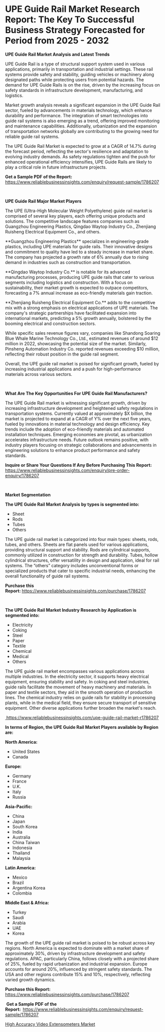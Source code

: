 <p><h1>UPE Guide Rail Market Research Report: The Key To Successful Business Strategy Forecasted for Period from 2025 - 2032</h1></p><p><strong>UPE Guide Rail Market Analysis and Latest Trends</strong></p>
<p><p>UPE Guide Rail is a type of structural support system used in various applications, primarily in transportation and industrial settings. These rail systems provide safety and stability, guiding vehicles or machinery along designated paths while protecting users from potential hazards. The demand for UPE Guide Rails is on the rise, driven by the increasing focus on safety standards in infrastructure development, manufacturing, and logistics. </p><p>Market growth analysis reveals a significant expansion in the UPE Guide Rail sector, fueled by advancements in materials technology, which enhance durability and performance. The integration of smart technologies into guide rail systems is also emerging as a trend, offering improved monitoring and maintenance capabilities. Additionally, urbanization and the expansion of transportation networks globally are contributing to the growing need for reliable guide rail systems. </p><p>The UPE Guide Rail Market is expected to grow at a CAGR of 14.7% during the forecast period, reflecting the sector's resilience and adaptation to evolving industry demands. As safety regulations tighten and the push for enhanced operational efficiency intensifies, UPE Guide Rails are likely to play a critical role in future infrastructure projects.</p></p>
<p><strong>Get a Sample PDF of the Report:&nbsp;</strong> <a href="https://www.reliablebusinessinsights.com/enquiry/request-sample/1786207?utm_campaign=3113&utm_medium=2&utm_source=Github&utm_content=ia&utm_term=25032025&utm_id=upe-guide-rail">https://www.reliablebusinessinsights.com/enquiry/request-sample/1786207</a></p>
<p>&nbsp;</p>
<p><strong>UPE Guide Rail Major Market Players</strong></p>
<p><p>The UPE (Ultra-High Molecular Weight Polyethylene) guide rail market is comprised of several key players, each offering unique products and solutions. The competitive landscape features companies such as Guangzhou Engineering Plastics, Qingdao Waytop Industry Co., Zhenjiang Ruisheng Electrical Equipment Co., and others.</p><p>**Guangzhou Engineering Plastics** specializes in engineering-grade plastics, including UPE materials for guide rails. Their innovative designs and commitment to quality have led to a steady increase in market share. The company has projected a growth rate of 6% annually due to rising demand in industries such as construction and transportation.</p><p>**Qingdao Waytop Industry Co.** is notable for its advanced manufacturing processes, producing UPE guide rails that cater to various segments including logistics and construction. With a focus on sustainability, their market growth is expected to outpace competitors, forecasting a 7% annual increase as eco-friendly materials gain traction.</p><p>**Zhenjiang Ruisheng Electrical Equipment Co.** adds to the competitive mix with a strong emphasis on electrical applications of UPE materials. The company's strategic partnerships have facilitated expansion into international markets, predicting a 5% growth annually, bolstered by the booming electrical and construction sectors.</p><p>While specific sales revenue figures vary, companies like Shandong Soaring Blue Whale Marine Technology Co., Ltd., estimated revenues of around $12 million in 2022, showcasing the potential size of the market. Similarly, Pinsheng Automation Industry Co. reported revenues exceeding $10 million, reflecting their robust position in the guide rail segment.</p><p>Overall, the UPE guide rail market is poised for significant growth, fueled by increasing industrial applications and a push for high-performance materials across various sectors.</p></p>
<p>&nbsp;</p>
<p><strong>What Are The Key Opportunities For UPE Guide Rail Manufacturers?</strong></p>
<p><p>The UPE Guide Rail market is witnessing significant growth, driven by increasing infrastructure development and heightened safety regulations in transportation systems. Currently valued at approximately $X billion, the market is projected to expand at a CAGR of Y% over the next five years, fueled by innovations in material technology and design efficiency. Key trends include the adoption of eco-friendly materials and automated installation techniques. Emerging economies are pivotal, as urbanization accelerates infrastructure needs. Future outlook remains positive, with industry players focusing on strategic collaborations and advancements in engineering solutions to enhance product performance and safety standards.</p></p>
<p><strong>Inquire or Share Your Questions If Any Before Purchasing This Report:</strong> <a href="https://www.reliablebusinessinsights.com/enquiry/pre-order-enquiry/1786207?utm_campaign=3113&utm_medium=2&utm_source=Github&utm_content=ia&utm_term=25032025&utm_id=upe-guide-rail">https://www.reliablebusinessinsights.com/enquiry/pre-order-enquiry/1786207</a></p>
<p>&nbsp;</p>
<p><strong>Market Segmentation</strong></p>
<p><strong>The UPE Guide Rail Market Analysis by types is segmented into:</strong></p>
<p><ul><li>Sheet</li><li>Rods</li><li>Tubes</li><li>Others</li></ul></p>
<p><p>The UPE guide rail market is categorized into four main types: sheets, rods, tubes, and others. Sheets are flat panels used for various applications, providing structural support and stability. Rods are cylindrical supports, commonly utilized in construction for strength and durability. Tubes, hollow cylindrical structures, offer versatility in design and application, ideal for rail systems. The “others” category includes unconventional forms or specialized products that cater to specific industrial needs, enhancing the overall functionality of guide rail systems.</p></p>
<p><strong>Purchase this Report:&nbsp;</strong><a href="https://www.reliablebusinessinsights.com/purchase/1786207?utm_campaign=3113&utm_medium=2&utm_source=Github&utm_content=ia&utm_term=25032025&utm_id=upe-guide-rail">https://www.reliablebusinessinsights.com/purchase/1786207</a></p>
<p>&nbsp;</p>
<p><strong>The UPE Guide Rail Market Industry Research by Application is segmented into:</strong></p>
<p><ul><li>Electricity</li><li>Coking</li><li>Steel</li><li>Paper</li><li>Textile</li><li>Chemical</li><li>Medical</li><li>Others</li></ul></p>
<p><p>The UPE guide rail market encompasses various applications across multiple industries. In the electricity sector, it supports heavy electrical equipment, ensuring stability and safety. In coking and steel industries, guide rails facilitate the movement of heavy machinery and materials. In paper and textile sectors, they aid in the smooth operation of production lines. The chemical industry relies on guide rails for stability in processing plants, while in the medical field, they ensure secure transport of sensitive equipment. Other diverse applications further broaden the market's reach.</p></p>
<p><a href="https://www.reliablebusinessinsights.com/upe-guide-rail-market-r1786207?utm_campaign=3113&utm_medium=2&utm_source=Github&utm_content=ia&utm_term=25032025&utm_id=upe-guide-rail">&nbsp;https://www.reliablebusinessinsights.com/upe-guide-rail-market-r1786207</a></p>
<p><strong>In terms of Region, the UPE Guide Rail Market Players available by Region are:</strong></p>
<p>
    <p> <strong> North America: </strong>
        <ul>
            <li>United States</li>
            <li>Canada</li>
        </ul>
        </p> 
    <p> <strong> Europe: </strong>
        <ul>
            <li>Germany</li>
            <li>France</li>
            <li>U.K.</li>
            <li>Italy</li>
            <li>Russia</li>
        </ul>
        </p> 
    <p> <strong> Asia-Pacific: </strong>
        <ul>
            <li>China</li>
            <li>Japan</li>
            <li>South Korea</li>
            <li>India</li>
            <li>Australia</li>
            <li>China Taiwan</li>
            <li>Indonesia</li>
            <li>Thailand</li>
            <li>Malaysia</li>
        </ul>
        </p> 
    <p> <strong> Latin America: </strong>
        <ul>
            <li>Mexico</li>
            <li>Brazil</li>
            <li>Argentina Korea</li>
            <li>Colombia</li>
        </ul>
        </p> 
    <p> <strong> Middle East & Africa: </strong>
        <ul>
            <li>Turkey</li>
            <li>Saudi</li>
            <li>Arabia</li>
            <li>UAE</li>
            <li>Korea</li>
        </ul>
    </p>
    </p>
<p><p>The growth of the UPE guide rail market is poised to be robust across key regions. North America is expected to dominate with a market share of approximately 30%, driven by infrastructure development and safety regulations. APAC, particularly China, follows closely with a projected share of 25%, fueled by rapid urbanization and industrial expansion. Europe accounts for around 20%, influenced by stringent safety standards. The USA and other regions contribute 15% and 10%, respectively, reflecting varied growth dynamics.</p></p>
<p><strong>Purchase this Report: </strong><a href="https://www.reliablebusinessinsights.com/purchase/1786207?utm_campaign=3113&utm_medium=2&utm_source=Github&utm_content=ia&utm_term=25032025&utm_id=upe-guide-rail">https://www.reliablebusinessinsights.com/purchase/1786207</a></p>
<p>&nbsp;<strong>Get a Sample PDF of the Report:&nbsp;&nbsp;</strong><a href="https://www.reliablebusinessinsights.com/enquiry/request-sample/1786207?utm_campaign=3113&utm_medium=2&utm_source=Github&utm_content=ia&utm_term=25032025&utm_id=upe-guide-rail">https://www.reliablebusinessinsights.com/enquiry/request-sample/1786207</a></p>
<p><strong></strong></p>
<p><p><a href="https://github.com/donkalucine10/Market-Research-Report-List-1/blob/main/high-accuracy-video-extensometers-market.md?utm_campaign=3113&utm_medium=2&utm_source=Github&utm_content=ia&utm_term=25032025&utm_id=upe-guide-rail">High Accuracy Video Extensometers Market</a></p></p>